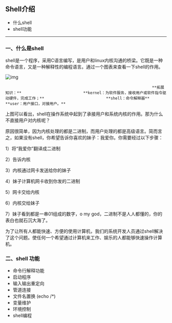 ## Shell介绍

- 什么shell
- shell功能



------



### 一、什么是shell

shell是一个程序，采用C语言编写，是用户和linux内核沟通的桥梁。它既是一种命令语言，又是一种解释性的编程语言。通过一个图表来查看一下shell的作用。

![img](https://book.apeland.cn/media/images/2019/05/09/uzbqic.png)

```
                                                                **拓展知识：**                           **kernel：为软件服务，接收用户或软件指令驱动硬件，完成工作；**                           **shell：命令解释器**                           **user：用户接口，对接用户。**
```

上图可以看出，shell在操作系统中起到了承接用户和系统内核的作用。那为什么不直接用户对内核呢？

原因很简单，因为内核处理的都是二进制，而用户处理的都是高级语言。简而言之，如果没有shell，你希望告诉你喜欢的妹子：我爱你。你需要经过以下步骤：

1）将“我爱你”翻译成二进制

2）告诉内核

3）内核通过网卡发送给你的妹子

4）妹子计算机网卡收到你发的二进制

5）网卡交给内核

6）内核交给妹子

7）妹子看到都是一串01组成的数字，o my god，二进制不是人人都懂的，你的表白也就石沉大海了。

为了让所有人都能快速、方便的使用计算机，我们的系统开发人员通过shell解决了这个问题。使任何一个希望通过计算机来工作、娱乐的人都能够快速操作计算机。

### 二、shell 功能

- 命令行解释功能
- 启动程序
- 输入输出重定向
- 管道连接
- 文件名置换 (echo /*)
- 变量维护
- 环境控制
- shell编程